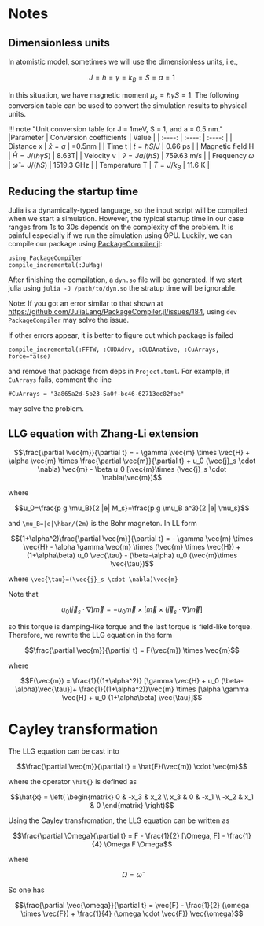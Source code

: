 # Notes

## Dimensionless units

In atomistic model, sometimes we will use the dimensionless units, i.e.,

```math
J = \hbar = \gamma = k_B = S = a = 1
```

In this situation, we have magnetic moment $\mu_s = \hbar \gamma S = 1$. The following 
conversion table can be used to convert the simulation results to physical units.

!!! note "Unit conversion table for J = 1meV, S = 1, and a = 0.5 nm."
    |Parameter | Conversion coefficients |  Value  | 
    | :----:   | :----: | :----: | 
    | Distance x   | $\hat{x}=a$ | =0.5nm |
    | Time t   | $\hat{t}=\hbar S/J$ | 0.66 ps |
    | Magnetic field H | $\hat{H} = J/(\hbar \gamma S)$ | 8.63T|
    | Velocity v | $\hat{v} = Ja/(\hbar S)$ | 759.63 m/s |
    | Frequency $\omega$ | $\hat{\omega} = J/(\hbar S)$ | 1519.3 GHz |
    | Temperature T | $\hat{T} = J/k_B$  |  11.6 K |  

## Reducing the startup time

Julia is a dynamically-typed language, so the input script will be compiled when we start a simulation. However, the typical startup time in our case ranges from 1s to 30s depends on the complexity of the problem. It is painful especially if we run the simulation using GPU. Luckily, we can compile our package using [PackageCompiler.jl](https://github.com/JuliaLang/PackageCompiler.jl):

```
using PackageCompiler
compile_incremental(:JuMag)
```

After finishing the compilation, a `dyn.so` file will be generated. If we start julia using `julia -J /path/to/dyn.so` the stratup time will be ignorable.

Note: If you got an error similar to that shown at <https://github.com/JuliaLang/PackageCompiler.jl/issues/184>, using `dev PackageCompiler` may solve the issue.

If other errors appear, it is better to figure out which package is failed

```
compile_incremental(:FFTW, :CUDAdrv, :CUDAnative, :CuArrays, force=false)
```

and remove that package from deps in `Project.toml`. For example, if `CuArrays` fails, comment the line

```
#CuArrays = "3a865a2d-5b23-5a0f-bc46-62713ec82fae"
```

may solve the problem.


## LLG equation with Zhang-Li extension

```math
\frac{\partial \vec{m}}{\partial t} = - \gamma \vec{m} \times \vec{H} + \alpha \vec{m} \times  \frac{\partial \vec{m}}{\partial t}   + u_0 (\vec{j}_s \cdot \nabla) \vec{m} - \beta u_0 [\vec{m}\times (\vec{j}_s \cdot \nabla)\vec{m}]
```

where

```math
u_0=\frac{p g \mu_B}{2 |e| M_s}=\frac{p g \mu_B a^3}{2 |e| \mu_s}
```

and ``\mu_B=|e|\hbar/(2m)`` is the Bohr magneton. In LL form

```math
(1+\alpha^2)\frac{\partial \vec{m}}{\partial t} = - \gamma \vec{m} \times \vec{H} - \alpha \gamma \vec{m} \times (\vec{m} \times \vec{H}) + (1+\alpha\beta) u_0 \vec{\tau} - (\beta-\alpha) u_0 (\vec{m}\times \vec{\tau})
```

where ``\vec{\tau}=(\vec{j}_s \cdot \nabla)\vec{m}``

Note that

```math
u_0 (\vec{j}_s \cdot \nabla) \vec{m}=  - u_0 \vec{m}\times[\vec{m}\times (\vec{j}_s \cdot \nabla)\vec{m}]
```

so this torque is damping-like torque and the last torque is field-like torque. Therefore, we rewrite the LLG equation in the form

```math
\frac{\partial \vec{m}}{\partial t} =
F(\vec{m})
\times \vec{m}
```

where

```math
F(\vec{m}) = \frac{1}{(1+\alpha^2)}
[\gamma \vec{H} + u_0 (\beta-\alpha)\vec{\tau}]+
\frac{1}{(1+\alpha^2)}\vec{m} \times [\alpha \gamma
  \vec{H} + u_0 (1+\alpha\beta) \vec{\tau}]
```

# Cayley transformation

The LLG equation can be cast into

```math
\frac{\partial \vec{m}}{\partial t} = \hat{F}(\vec{m}) \cdot \vec{m}
```

where the operator `\hat{}` is defined as

```math
\hat{x} = \left( \begin{matrix}
  0 & -x_3 & x_2 \\
  x_3 & 0 & -x_1 \\
  -x_2 & x_1 & 0
 \end{matrix} \right)
```

Using the Cayley transfromation, the LLG equation can be written as

```math
\frac{\partial \Omega}{\partial t} = F - \frac{1}{2} [\Omega, F]
- \frac{1}{4} \Omega F \Omega
```

where

```math
\Omega = \hat{\omega}
```

So one has

```math
\frac{\partial \vec{\omega}}{\partial t} = \vec{F} - \frac{1}{2}
(\omega \times \vec{F})
+ \frac{1}{4} (\omega \cdot \vec{F}) \vec{\omega}
```
